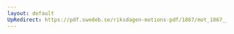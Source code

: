 ```yaml
---
layout: default
UpRedirect: https://pdf.swedeb.se/riksdagen-motions-pdf/1867/mot_1867__ak__00060/mot_1867__ak__00060_001.pdf
---
```

